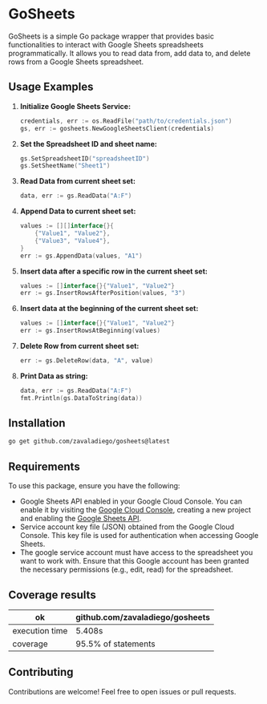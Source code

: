 # GoSheets

GoSheets is a simple Go package wrapper that provides basic functionalities to interact with Google Sheets spreadsheets programmatically. It allows you to read data from, add data to, and delete rows from a Google Sheets spreadsheet.

## Usage Examples

1. **Initialize Google Sheets Service:**

    ```go
    credentials, err := os.ReadFile("path/to/credentials.json")
    gs, err := gosheets.NewGoogleSheetsClient(credentials)
    ```

2. **Set the Spreadsheet ID and sheet name:**

    ```go
    gs.SetSpreadsheetID("spreadsheetID")
    gs.SetSheetName("Sheet1")
    ```

3. **Read Data from current sheet set:**

    ```go
    data, err := gs.ReadData("A:F")
    ```

4. **Append Data to current sheet set:**

    ```go
    values := [][]interface{}{
        {"Value1", "Value2"},
        {"Value3", "Value4"},
    }
    err := gs.AppendData(values, "A1")
    ```

5. **Insert data after a specific row in the current sheet set:**

    ```go
    values := []interface{}{"Value1", "Value2"}
    err := gs.InsertRowsAfterPosition(values, "3")
    ```

6. **Insert data at the beginning of the current sheet set:**

    ```go
    values := []interface{}{"Value1", "Value2"}
    err := gs.InsertRowsAtBeginning(values)
    ```

7. **Delete Row from current sheet set:**

    ```go
    err := gs.DeleteRow(data, "A", value)
    ```

8. **Print Data as string:**

    ```go
    data, err := gs.ReadData("A:F")
    fmt.Println(gs.DataToString(data))
    ```

## Installation

```bash
go get github.com/zavaladiego/gosheets@latest
```

## Requirements

To use this package, ensure you have the following:

- Google Sheets API enabled in your Google Cloud Console. You can enable it by visiting the [Google Cloud Console](https://console.developers.google.com), creating a new project and enabling the [Google Sheets API](https://console.cloud.google.com/marketplace/product/google/sheets.googleapis.com).
- Service account key file (JSON) obtained from the Google Cloud Console. This key file is used for authentication when accessing Google Sheets.
- The google service account must have access to the spreadsheet you want to work with. Ensure that this Google account has been granted the necessary permissions (e.g., edit, read) for the spreadsheet.

## Coverage results

|ok|  github.com/zavaladiego/gosheets	
|--|--|
|execution time| 5.408s|
|coverage| 95.5% of statements|

## Contributing

Contributions are welcome! Feel free to open issues or pull requests.
